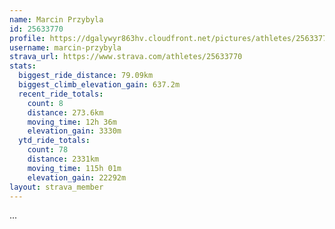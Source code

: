 ```yaml
---
name: Marcin Przybyla
id: 25633770
profile: https://dgalywyr863hv.cloudfront.net/pictures/athletes/25633770/12947173/2/large.jpg
username: marcin-przybyla
strava_url: https://www.strava.com/athletes/25633770
stats:
  biggest_ride_distance: 79.09km
  biggest_climb_elevation_gain: 637.2m
  recent_ride_totals:
    count: 8
    distance: 273.6km
    moving_time: 12h 36m
    elevation_gain: 3330m
  ytd_ride_totals:
    count: 78
    distance: 2331km
    moving_time: 115h 01m
    elevation_gain: 22292m
layout: strava_member
--- 
```

...
